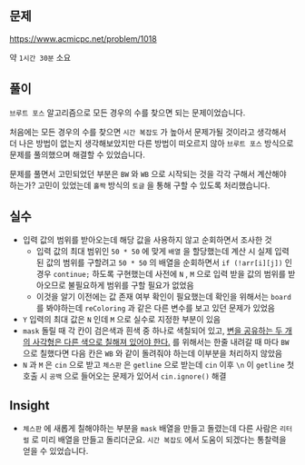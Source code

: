 ## 문제

https://www.acmicpc.net/problem/1018

약 `1시간 30분` 소요

## 풀이

`브루트 포스` 알고리즘으로 모든 경우의 수를 찾으면 되는 문제이었습니다.

처음에는 모든 경우의 수를 찾으면 `시간 복잡도` 가 높아서 문제가될 것이라고 생각해서 더 나은 방법이 없는지 생각해보았지만 다른 방법이 떠오르지 않아 `브루트 포스` 방식으로 문제를 풀의했으며 해결할 수 있었습니다.

문제를 풀면서 고민되었던 부분은 `BW` 와 `WB` 으로 시작되는 것을 각각 구해서 계산해야 하는가? 고민이 있었는데 `홀짝` 방식의 `토글` 을 통해 구할 수 있도록 처리했습니다.

## 실수

- 입력 값의 범위를 받아오는데 해당 값을 사용하지 않고 순회하면서 조사한 것
  - 입력 값의 최대 범위인 `50 * 50` 에 맞게 `배열` 을 할당했는데 계산 시 실제 입력된 값의 범위를 구할려고 `50 * 50` 의 배열을 순회하면서 `if (!arr[i][j])` 인 경우 `continue;` 하도록 구현했는데 사전에 `N` , `M` 으로 입력 받을 값의 범위를 받아오므로 불필요하게 범위를 구할 필요가 없었음
  - 이것을 알기 이전에는 값 존재 여부 확인이 필요했는데 확인을 위해서는 `board` 를 봐야하는데 `reColoring` 과 같은 다른 변수를 보고 있던 문제가 있었음
- `Y` 입력의 최대 값은 `N` 인데 `M` 으로 실수로 지정한 부분이 있음
- `mask` 돌릴 때 각 칸이 검은색과 흰색 중 하나로 색칠되어 있고, <u>변을 공유하는 두 개의 사각형은 다른 색으로 칠해져 있어야 한다.</u> 를 위해서는 한줄 내려갈 때 마다 `BW` 으로 칠했다면 다음 칸은 `WB` 와 같이 돌려줘야 하는데 이부분을 처리하지 않았음
- `N` 과 `M` 은 `cin` 으로 받고 `체스판` 은 `getline` 으로 받는데 `cin` 이후 `\n` 이 `getline` 첫 호출 시 `공백` 으로 들어오는 문제가 있어서 `cin.ignore()` 해결

## Insight

- `체스판` 에 새롭게 칠해야하는 부분을 `mask` 배열을 만들고 돌렸는데 다른 사람은 `리터럴` 로 미리 배열을 만들고 돌리더군요. `시간 복잡도` 에서 도움이 되겠다는 통찰력을 얻을 수 있었습니다.
